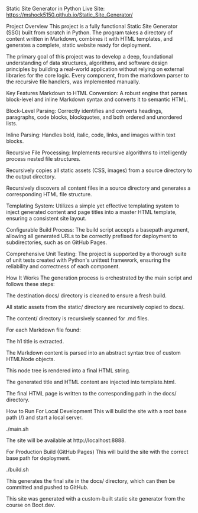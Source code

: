 Static Site Generator in Python
Live Site: https://mshock5150.github.io/Static_Site_Generator/

Project Overview
This project is a fully functional Static Site Generator (SSG) built from scratch in Python. The program takes a directory of content written in Markdown, combines it with HTML templates, and generates a complete, static website ready for deployment.

The primary goal of this project was to develop a deep, foundational understanding of data structures, algorithms, and software design principles by building a real-world application without relying on external libraries for the core logic. Every component, from the markdown parser to the recursive file handlers, was implemented manually.

Key Features
Markdown to HTML Conversion: A robust engine that parses block-level and inline Markdown syntax and converts it to semantic HTML.

Block-Level Parsing: Correctly identifies and converts headings, paragraphs, code blocks, blockquotes, and both ordered and unordered lists.

Inline Parsing: Handles bold, italic, code, links, and images within text blocks.

Recursive File Processing: Implements recursive algorithms to intelligently process nested file structures.

Recursively copies all static assets (CSS, images) from a source directory to the output directory.

Recursively discovers all content files in a source directory and generates a corresponding HTML file structure.

Templating System: Utilizes a simple yet effective templating system to inject generated content and page titles into a master HTML template, ensuring a consistent site layout.

Configurable Build Process: The build script accepts a basepath argument, allowing all generated URLs to be correctly prefixed for deployment to subdirectories, such as on GitHub Pages.

Comprehensive Unit Testing: The project is supported by a thorough suite of unit tests created with Python's unittest framework, ensuring the reliability and correctness of each component.

How It Works
The generation process is orchestrated by the main script and follows these steps:

The destination docs/ directory is cleaned to ensure a fresh build.

All static assets from the static/ directory are recursively copied to docs/.

The content/ directory is recursively scanned for .md files.

For each Markdown file found:

The h1 title is extracted.

The Markdown content is parsed into an abstract syntax tree of custom HTMLNode objects.

This node tree is rendered into a final HTML string.

The generated title and HTML content are injected into template.html.

The final HTML page is written to the corresponding path in the docs/ directory.

How to Run
For Local Development
This will build the site with a root base path (/) and start a local server.

./main.sh

The site will be available at http://localhost:8888.

For Production Build (GitHub Pages)
This will build the site with the correct base path for deployment.

./build.sh

This generates the final site in the docs/ directory, which can then be committed and pushed to GitHub.

This site was generated with a custom-built static site generator from the course on Boot.dev.
